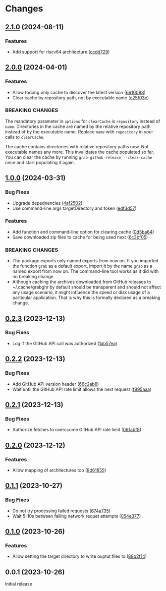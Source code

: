 # Changes

## [2.1.0](https://github.com/prantlf/grab-github-release/compare/v2.0.0...v2.1.0) (2024-08-11)

### Features

* Add support for riscv64 architecture ([ccdd729](https://github.com/prantlf/grab-github-release/commit/ccdd72941295dc01932b46ace4ecefd0417b2cd7))

## [2.0.0](https://github.com/prantlf/grab-github-release/compare/v1.0.0...v2.0.0) (2024-04-01)

### Features

* Allow forcing only cache to discover the latest version ([6610088](https://github.com/prantlf/grab-github-release/commit/6610088afe04bc1bf0d9a04833cdae34fe449d33))
* Clear cache by repository path, not by executable name ([c25f03e](https://github.com/prantlf/grab-github-release/commit/c25f03e458703f5761df73290d6a4adad1d9901d))

### BREAKING CHANGES

The mandatory parameter in `options` for `clearCache`
is `repository` instead of `name`. Directories in the cache are named
by the relative repository path instead of by the executable name.
Replace `name` with `repository` in your calls to `clearCache`.

The cache contains directories with relative
repository paths now. Not executable names any more. This
invalidates the cache populated so far. You can clear the cache
by running `grab-github-release --clear-cache` once and start
populating it again.

## [1.0.0](https://github.com/prantlf/grab-github-release/compare/v0.2.3...v1.0.0) (2024-03-31)

### Bug Fixes

* Upgrade depednencies ([4af2502](https://github.com/prantlf/grab-github-release/commit/4af2502a4b47af202088e6bb887c08bfcb63355c))
* Use command-line args targetDirectory and token ([edf3d57](https://github.com/prantlf/grab-github-release/commit/edf3d57dae96c965e925356a1546f6ddf60c190d))

### Features

* Add function and command-line option for clearing cache ([0d5ba64](https://github.com/prantlf/grab-github-release/commit/0d5ba64d54c983ed1c20159ec23dbf8108bd2f04))
* Save downloaded zip files to cache for being used next ([6c3bf05](https://github.com/prantlf/grab-github-release/commit/6c3bf0592e9bdfe0ee121310ddb2a9a054385d2c))

### BREAKING CHANGES

* The package exports only named exports from now on.
If you imported the function `grab` as a default export, import it
by the name `grab` as a named export from now on. The command-line
tool works as it did with no breaking change.
* Although caching the archives downloaded from GitHub
releases to ~/.cache/grabghr by default should be transparent and should
not affect any usage scenario, it might influence the speed or disk
usage of a particular application. That is why this is formally declared
as a breaking change.

## [0.2.3](https://github.com/prantlf/grab-github-release/compare/v0.2.2...v0.2.3) (2023-12-13)

### Bug Fixes

* Log if the GitHub API call was authorized ([1ab57ea](https://github.com/prantlf/grab-github-release/commit/1ab57ea51f9f0cba263a562b6ffc820aec3f3cb6))

## [0.2.2](https://github.com/prantlf/grab-github-release/compare/v0.2.1...v0.2.2) (2023-12-13)

### Bug Fixes

* Add GitHub API version header ([66c2ab8](https://github.com/prantlf/grab-github-release/commit/66c2ab8a10e3a28773a32230262941c77c025be2))
* Wait until the GitHub API rate limit allows the next request ([f995aaa](https://github.com/prantlf/grab-github-release/commit/f995aaa38ca33d0bf7e7ea64df0e3c4c547f3304))

## [0.2.1](https://github.com/prantlf/grab-github-release/compare/v0.2.0...v0.2.1) (2023-12-13)

### Bug Fixes

* Authorize fetches to overccome GitHub API rate limit ([061abf8](https://github.com/prantlf/grab-github-release/commit/061abf88714b35e3bcc035f40ce3619bca9b28d3))

## [0.2.0](https://github.com/prantlf/grab-github-release/compare/v0.1.1...v0.2.0) (2023-12-12)

### Features

* Allow mapping of architectures too ([8d61855](https://github.com/prantlf/grab-github-release/commit/8d6185566c41a3b8c77d00fd7058a445ba1bf77c))

## [0.1.1](https://github.com/prantlf/grab-github-release/compare/v0.1.0...v0.1.1) (2023-10-27)

### Bug Fixes

* Do not try processing failed requests ([674a735](https://github.com/prantlf/grab-github-release/commit/674a73598a635de4b6084af36bd82855383eaac8))
* Wait 5-10s between failing network requet attempts ([054e377](https://github.com/prantlf/grab-github-release/commit/054e377cf119cdcc16d8a6d036ac221018c15b93))

## [0.1.0](https://github.com/prantlf/grab-github-release/compare/v0.0.1...v0.1.0) (2023-10-26)

### Features

* Allow setting the target directory to write ouptut files to ([88b2f14](https://github.com/prantlf/grab-github-release/commit/88b2f145be7405a1967d170a67f4fbe9d61d1b23))

## 0.0.1 (2023-10-26)

Initial release
